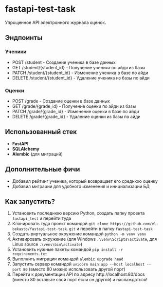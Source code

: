 # fastapi-test-task

Упрощенное API электронного журнала оценок.

## Эндпоинты

### Ученики
 - POST   /student              - Создание ученика в базе данных
 - GET    /student/{student_id} - Получение ученика по айди из базы
 - PATCH  /student/{student_id} - Изменение ученика в базе по айди
 - DELETE /student/{student_id} - Удаление ученика из базы по айди

### Оценки
 - POST   /grade            - Создание оценки в базе данных
 - GET    /grade/{grade_id} - Получение оценки по айди из базы
 - PATCH  /grade/{grade_id} - Изменение оценки в базе по айди
 - DELETE /grade/{grade_id} - Удаление оценки из базы по айди

## Использованный стек
 - **FastAPI**
 - **SQLAlchemy**
 - **Alembic** (для миграций)

## Дополнительные фичи
 - Добавил рейтинг ученика, который возвращает его среднюю оценку
 - Добавил миграции для удобного изменения и инициализации БД

## Как запустить?
 1. Установить последнюю версию Python, создать папку проекта `fastapi_test` и перейти туда
 2. Клонировать туда проект командой `git clone https://github.com/el-bekasto/fastapi-test-task.git` и перейти в папку `fastapi-test-task`
 3. Создать виртуальное окружение командой `python -m venv venv`
 4. Активировать окружение (для Windows `.\venv\Scripts\activate`, для Linux source `.\venv\bin\activate`)
 5. Установить нужные пакеты командой `pip install -r requirements.txt`
 6. Выполнить миграции командой `alembic upgrade head`
 7. Запустить сервер командой `uvicorn main:app --host localhost --port 80` (вместо 80 можно использовать другой порт)
 8. Перейти к документации API по адресу http://localhost:80/docs (вместо 80 вставьте свой порт если он другой) и наслаждаться!